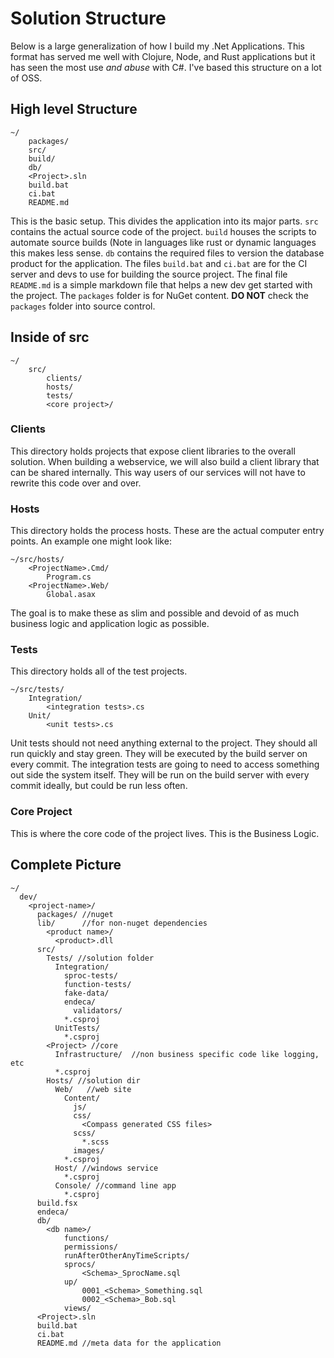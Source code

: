 # Solution Structure

Below is a large generalization of how I build my .Net Applications. This format has served me well with Clojure, Node, and Rust applications but it has seen the most use _and abuse_ with C\#. I've based this structure on a lot of OSS.

## High level Structure

```text
~/
    packages/
    src/
    build/
    db/
    <Project>.sln
    build.bat
    ci.bat
    README.md
```

This is the basic setup. This divides the application into its major parts. `src` contains the actual source code of the project. `build` houses the scripts to automate source builds \(Note in languages like rust or dynamic languages this makes less sense. `db` contains the required files to version the database product for the application. The files `build.bat` and `ci.bat` are for the CI server and devs to use for building the source project. The final file `README.md` is a simple markdown file that helps a new dev get started with the project. The `packages` folder is for NuGet content. **DO NOT** check the `packages` folder into source control.

## Inside of src

```text
~/
    src/
        clients/
        hosts/
        tests/
        <core project>/
```

### Clients

This directory holds projects that expose client libraries to the overall solution. When building a webservice, we will also build a client library that can be shared internally. This way users of our services will not have to rewrite this code over and over.

### Hosts

This directory holds the process hosts. These are the actual computer entry points. An example one might look like:

```text
~/src/hosts/
    <ProjectName>.Cmd/
        Program.cs
    <ProjectName>.Web/
        Global.asax
```

The goal is to make these as slim and possible and devoid of as much business logic and application logic as possible.

### Tests

This directory holds all of the test projects.

```text
~/src/tests/
    Integration/
        <integration tests>.cs
    Unit/
        <unit tests>.cs
```

Unit tests should not need anything external to the project. They should all run quickly and stay green. They will be executed by the build server on every commit. The integration tests are going to need to access something out side the system itself. They will be run on the build server with every commit ideally, but could be run less often.

### Core Project

This is where the core code of the project lives. This is the Business Logic.

## Complete Picture

```text
~/
  dev/
    <project-name>/
      packages/ //nuget
      lib/      //for non-nuget dependencies
        <product name>/
          <product>.dll
      src/
        Tests/ //solution folder
          Integration/
            sproc-tests/
            function-tests/
            fake-data/
            endeca/
              validators/
            *.csproj
          UnitTests/
            *.csproj
        <Project> //core
          Infrastructure/  //non business specific code like logging, etc
          *.csproj
        Hosts/ //solution dir
          Web/   //web site
            Content/
              js/
              css/
                <Compass generated CSS files>
              scss/
                *.scss
              images/
            *.csproj
          Host/ //windows service
            *.csproj
          Console/ //command line app
            *.csproj
      build.fsx
      endeca/
      db/
        <db name>/
            functions/
            permissions/
            runAfterOtherAnyTimeScripts/
            sprocs/
                <Schema>_SprocName.sql
            up/
                0001_<Schema>_Something.sql
                0002_<Schema>_Bob.sql
            views/
      <Project>.sln
      build.bat
      ci.bat
      README.md //meta data for the application
```

